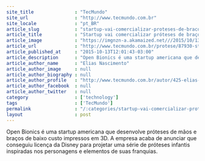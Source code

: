 ```yaml
---
site_title               : "TecMundo"
site_url                 : "http://www.tecmundo.com.br"
site_locale              : "pt_BR"
article_slug             : "startup-vai-comercializar-proteses-de-bracos-inspiradas-em-franquias-disney"
article_title            : "Startup vai comercializar próteses de braços inspiradas em franquias Disney"
article_image            : "https://imgnzn-a.akamaized.net///2015/10/13/13115936323302-t1200x480.jpg"
article_url              : "http://www.tecmundo.com.br/protese/87930-startup-comercializar-proteses-bracos-inspiradas-franquias-disney.htm"
article_published_at     : "2015-10-13T12:01:43-03:00"
article_description      : "Open Bionics é uma startup americana que desenvolve próteses de mãos e braços de baixo custo impressos em 3D. A empresa acaba de anunciar que conseguiu licença da Disney para projetar uma série de próteses infantis inspiradas nos personagens e elementos de suas franquias."
article_author_name      : "Elias Nascimento"
article_author_image     : null
article_author_biography : null
article_author_profile   : "http://www.tecmundo.com.br/autor/425-elias-nascimento/"
article_author_facebook  : null
article_author_twitter   : null
category                 : ['technology']
tags                     : ['TecMundo']
permalink                : "/:categories/startup-vai-comercializar-proteses-de-bracos-inspiradas-em-franquias-disney/"
layout                   : post
---
```


Open Bionics é uma startup americana que desenvolve próteses de mãos e braços de baixo custo impressos em 3D. A empresa acaba de anunciar que conseguiu licença da Disney para projetar uma série de próteses infantis inspiradas nos personagens e elementos de suas franquias.

